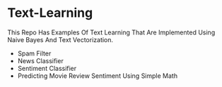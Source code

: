 # Text-Learning
This Repo Has Examples Of Text Learning That Are Implemented Using Naive Bayes And Text Vectorization.

- Spam Filter
- News Classifier
- Sentiment Classifier
- Predicting Movie Review Sentiment Using Simple Math
